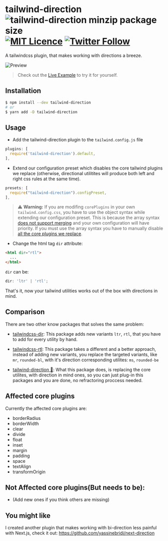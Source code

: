 # tailwind-direction ![tailwind-direction minzip package size](https://img.shields.io/bundlephobia/minzip/tailwind-direction) [![MIT Licence](https://badges.frapsoft.com/os/mit/mit.svg?v=103)](https://opensource.org/licenses/mit-license.php) [![Twitter Follow](https://img.shields.io/twitter/follow/yassinebridi.svg?style=social&label=Follow)](https://twitter.com/yassinebridi)

A tailwindcss plugin, that makes working with directions a breeze.

![Preview](https://user-images.githubusercontent.com/18403595/106312235-a509c800-6266-11eb-859b-1dd6edb671ee.gif)

> Check out the [Live Example](https://tailwind-direction.vercel.app/) to try it for yourself.

## Installation

```bash
$ npm install --dev tailwind-direction
# or
$ yarn add -D tailwind-direction
```

## Usage

- Add the tailwind-direction plugin to the `tailwind.config.js` file

```js
plugins: [
  require('tailwind-direction').default,
],
```

- Extend our configuration preset which disables the core tailwind
  plugins we replace (otherwise, directional utilitites will produce
  both left and right css rules at the same time).

```js
presets: [
  require("tailwind-direction").configPreset,
],
```

> ⚠ **Warning:** If you are modifing `corePlugins` in your own
> `tailwind.config.css`, you have to use the object syntax while
> extending our configuration preset. This is because the array syntax
> [does not support
> merging](https://tailwindcss.com/docs/presets#core-plugins) and your
> own configuration will have priority. If you must use the array syntax
> you have to manually disable [all the core plugins we
> replace](https://github.com/yassinebridi/tailwind-direction/blob/main/README.md#affected-core-plugins).

- Change the html tag `dir` attribute:

```html
<html dir="rtl">
  ...
</html>
```

`dir` can be:

```ts
dir: 'ltr' | 'rtl';
```

That's it, now your tailwind utilities works out of the box with directions in mind.

## Comparison

There are two other know packages that solves the same problem:

- [tailwindcss-dir](https://github.com/RonMelkhior/tailwindcss-dir): This package adds new variants `ltr`, `rtl`, that you have to add for every utility by hand.

- [tailwindcss-rtl](https://github.com/20lives/tailwindcss-rtl): This package takes a different and a better approach, instead of adding new variants, you replace the targeted variants, like `mr`, `rounded-bl`, with it's direction corresponding utilites: `ms`, `rounded-be`
- [tailwind-direction 🚀](https://github.com/yassinebridi/tailwind-direction): What this package does, is replacing the core utilites, with direction in mind ones, so you can just plug-in this packages and you are done, no refractoring proccess needed.

## Affected core plugins

Currently the affected core plugins are:

- borderRadius
- borderWidth
- clear
- divide
- float
- inset
- margin
- padding
- space
- textAlign
- transformOrigin

## Not Affected core plugins(But needs to be):

- (Add new ones if you think others are missing)

## You might like

I created another plugin that makes working with bi-direction less painful with Next.js, check it out:
https://github.com/yassinebridi/next-direction
